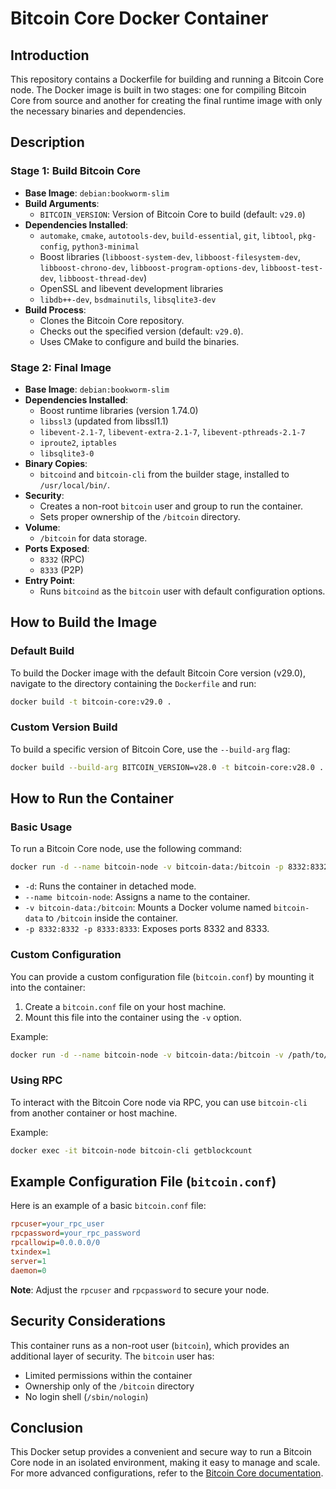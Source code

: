 # Bitcoin Core Docker Container

## Introduction

This repository contains a Dockerfile for building and running a Bitcoin Core node. The Docker image is built in two stages: one for compiling Bitcoin Core from 
source and another for creating the final runtime image with only the necessary binaries and dependencies.

## Description

### Stage 1: Build Bitcoin Core

- **Base Image**: `debian:bookworm-slim`
- **Build Arguments**:
  - `BITCOIN_VERSION`: Version of Bitcoin Core to build (default: `v29.0`)
- **Dependencies Installed**:
  - `automake`, `cmake`, `autotools-dev`, `build-essential`, `git`, `libtool`, `pkg-config`, `python3-minimal`
  - Boost libraries (`libboost-system-dev`, `libboost-filesystem-dev`, `libboost-chrono-dev`, `libboost-program-options-dev`, `libboost-test-dev`, 
`libboost-thread-dev`)
  - OpenSSL and libevent development libraries
  - `libdb++-dev`, `bsdmainutils`, `libsqlite3-dev`
- **Build Process**:
  - Clones the Bitcoin Core repository.
  - Checks out the specified version (default: `v29.0`).
  - Uses CMake to configure and build the binaries.

### Stage 2: Final Image

- **Base Image**: `debian:bookworm-slim`
- **Dependencies Installed**:
  - Boost runtime libraries (version 1.74.0)
  - `libssl3` (updated from libssl1.1)
  - `libevent-2.1-7`, `libevent-extra-2.1-7`, `libevent-pthreads-2.1-7`
  - `iproute2`, `iptables`
  - `libsqlite3-0`
- **Binary Copies**:
  - `bitcoind` and `bitcoin-cli` from the builder stage, installed to `/usr/local/bin/`.
- **Security**:
  - Creates a non-root `bitcoin` user and group to run the container.
  - Sets proper ownership of the `/bitcoin` directory.
- **Volume**:
  - `/bitcoin` for data storage.
- **Ports Exposed**:
  - `8332` (RPC)
  - `8333` (P2P)
- **Entry Point**:
  - Runs `bitcoind` as the `bitcoin` user with default configuration options.

## How to Build the Image

### Default Build

To build the Docker image with the default Bitcoin Core version (v29.0), navigate to the directory containing the `Dockerfile` and run:

```sh
docker build -t bitcoin-core:v29.0 .
```

### Custom Version Build

To build a specific version of Bitcoin Core, use the `--build-arg` flag:

```sh
docker build --build-arg BITCOIN_VERSION=v28.0 -t bitcoin-core:v28.0 .
```

## How to Run the Container

### Basic Usage

To run a Bitcoin Core node, use the following command:

```sh
docker run -d --name bitcoin-node -v bitcoin-data:/bitcoin -p 8332:8332 -p 8333:8333 bitcoin-core:v29.0
```

- `-d`: Runs the container in detached mode.
- `--name bitcoin-node`: Assigns a name to the container.
- `-v bitcoin-data:/bitcoin`: Mounts a Docker volume named `bitcoin-data` to `/bitcoin` inside the container.
- `-p 8332:8332 -p 8333:8333`: Exposes ports 8332 and 8333.

### Custom Configuration

You can provide a custom configuration file (`bitcoin.conf`) by mounting it into the container:

1. Create a `bitcoin.conf` file on your host machine.
2. Mount this file into the container using the `-v` option.

Example:

```sh
docker run -d --name bitcoin-node -v bitcoin-data:/bitcoin -v /path/to/bitcoin.conf:/bitcoin/bitcoin.conf -p 8332:8332 -p 8333:8333 bitcoin-core:v29.0
```

### Using RPC

To interact with the Bitcoin Core node via RPC, you can use `bitcoin-cli` from another container or host machine.

Example:

```sh
docker exec -it bitcoin-node bitcoin-cli getblockcount
```

## Example Configuration File (`bitcoin.conf`)

Here is an example of a basic `bitcoin.conf` file:

```ini
rpcuser=your_rpc_user
rpcpassword=your_rpc_password
rpcallowip=0.0.0.0/0
txindex=1
server=1
daemon=0
```

**Note**: Adjust the `rpcuser` and `rpcpassword` to secure your node.

## Security Considerations

This container runs as a non-root user (`bitcoin`), which provides an additional layer of security. The `bitcoin` user has:

- Limited permissions within the container
- Ownership only of the `/bitcoin` directory
- No login shell (`/sbin/nologin`)

## Conclusion

This Docker setup provides a convenient and secure way to run a Bitcoin Core node in an isolated environment, making it easy to manage and scale. For more advanced 
configurations, refer to the [Bitcoin Core documentation](https://bitcoin.org/en/full-node).
